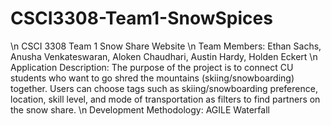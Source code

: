 # CSCI3308-Team1-SnowSpices
\n CSCI 3308 Team 1 Snow Share Website
\n Team Members: Ethan Sachs, Anusha Venkateswaran, Aloken Chaudhari, Austin Hardy, Holden Eckert
\n Application Description: The purpose of the project is to connect CU students who want to go shred the mountains (skiing/snowboarding) together. Users can choose tags such as skiing/snowboarding preference, location, skill level, and mode of transportation as filters to find partners on the snow share.
\n Development Methodology: AGILE Waterfall

